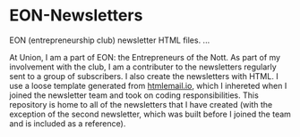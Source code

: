 # EON-Newsletters
 EON (entrepreneurship club) newsletter HTML files.
 ...
 
At Union, I am a part of EON: the Entrepreneurs of the Nott. As part of my involvement with the club, I am a contributer to the newsletters regularly sent to a group of subscribers. I also create the newsletters with HTML. I use a loose template generated from [htmlemail.io](http://htmlemail.io/), which I inhereted when I joined the newsletter team and took on coding responsibilities. This repository is home to all of the newsletters that I have created (with the exception of the second newsletter, which was built before I joined the team and is included as a reference).
